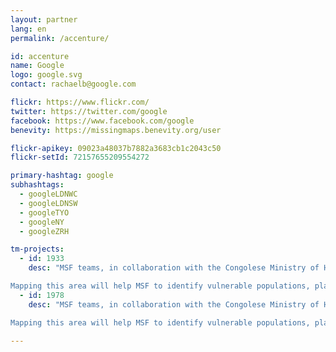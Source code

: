 ```yaml
---
layout: partner
lang: en
permalink: /accenture/

id: accenture
name: Google
logo: google.svg
contact: rachaelb@google.com

flickr: https://www.flickr.com/
twitter: https://twitter.com/google
facebook: https://www.facebook.com/google
benevity: https://missingmaps.benevity.org/user

flickr-apikey: 09023a48037b7882a3683cb1c2043c50
flickr-setId: 72157655209554272

primary-hashtag: google
subhashtags:
  - googleLDNWC 
  - googleLDNSW
  - googleTYO
  - googleNY
  - googleZRH

tm-projects:
  - id: 1933
    desc: "MSF teams, in collaboration with the Congolese Ministry of Health, provide care for thousands of people in Masisi General Hospital and other health centres in the area, including the provision of HIV care. MSF also organises mobile clinics, which respond to the needs of people affected by violence, insecurity and poor access to healthcare, some of whom have have been forced to flee their homes.

Mapping this area will help MSF to identify vulnerable populations, plan and manage medical interventions and provide better care for those displaced by violence."
  - id: 1978
    desc: "MSF teams, in collaboration with the Congolese Ministry of Health, provide care for thousands of people in Masisi General Hospital and other health centres in the area, including the provision of HIV care. MSF also organises mobile clinics, which respond to the needs of people affected by violence, insecurity and poor access to healthcare, some of whom have have been forced to flee their homes.

Mapping this area will help MSF to identify vulnerable populations, plan and manage medical interventions and provide better care for those displaced by violence."

---
```

